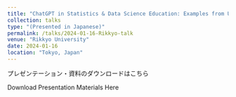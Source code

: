 ```yaml
---
title: "ChatGPT in Statistics & Data Science Education: Examples from US Universities"
collection: talks
type: "(Presented in Japanese)"
permalink: /talks/2024-01-16-Rikkyo-talk
venue: "Rikkyo University"
date: 2024-01-16
location: "Tokyo, Japan"
---
```

プレゼンテーション・資料のダウンロードはこちら

Download Presentation Materials Here
